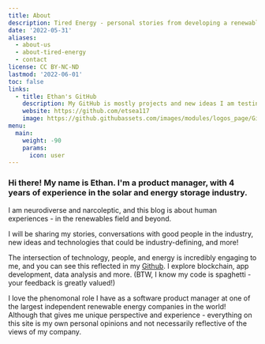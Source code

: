 ```yaml
---
title: About
description: Tired Energy - personal stories from developing a renewable future
date: '2022-05-31'
aliases:
  - about-us
  - about-tired-energy
  - contact
license: CC BY-NC-ND
lastmod: '2022-06-01'
toc: false
links:
  - title: Ethan's GitHub
    description: My GitHub is mostly projects and new ideas I am testing out!
    website: https://github.com/etsea117
    image: https://github.githubassets.com/images/modules/logos_page/GitHub-Mark.png
menu:
  main:
    weight: -90
    params:
      icon: user
---
```


### Hi there! My name is Ethan. I'm a product manager, with 4 years of experience in the solar and energy storage industry.

I am neurodiverse and narcoleptic, and this blog is about human experiences - in the renewables field and beyond.

I will be sharing my stories, conversations with good people in the industry, new ideas and technologies that could be industry-defining, and more!

The intersection of technology, people, and energy is incredibly engaging to me, and you can see this reflected in my [Github](https://github.com/etsea117). I explore blockchain, app development, data analysis and more. (BTW, I know my code is spaghetti - your feedback is greatly valued!)

I love the phenomonal role I have as a software product manager at one of the largest independent renewable energy companies in the world! Although that gives me unique perspective and experience - everything on this site is my own personal opinions and not necessarily reflective of the views of my company.

